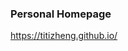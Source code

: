 
### Personal Homepage
https://titizheng.github.io/
<!-- 参考连接 -->


<!-- https://github.com/dmego/home.github.io -->
